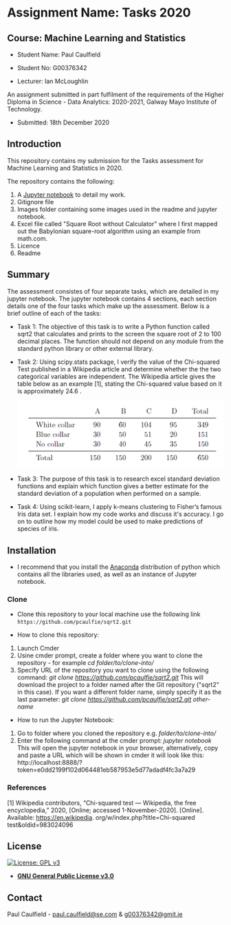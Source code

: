 # Assignment Name: Tasks 2020 
## Course: Machine Learning and Statistics

* Student Name: Paul Caulfield
* Student No: G00376342

* Lecturer: Ian McLoughlin

An assignment submitted in part fulfilment of the requirements of the Higher Diploma in Science - Data Analytics: 2020-2021, Galway Mayo Institute of Technology.
  * Submitted: 18th December 2020


## Introduction
This repository contains my submission for the Tasks assessment for Machine Learning and Statistics in 2020.

The repository contains the following:

1. A [Jupyter notebook](https://github.com/pcaulfie/sqrt2/blob/main/Tasks2020.ipynb) to detail my work.
1. Gitignore file
1. Images folder containing some images used in the readme and jupyter notebook.
1. Excel file called "Square Root without Calculator" where I first mapped out the Babylonian square-root algorithm using an example from math.com.
1. Licence
1. Readme

## Summary
The assessment consistes of four separate tasks, which are detailed in my jupyter notebook. The jupyter notebook contains 4 sections, each section details one of the four tasks which make up the assessment. Below is a brief outline of each of the tasks:

* Task 1: The objective of this task is to write a Python function called sqrt2 that calculates and prints to the screen the square root of 2 to 100 decimal places. The function should not depend on any module from the standard python library or other external library.

* Task 2: Using scipy.stats package, I verify the value of the Chi-squared Test published in a Wikipedia article and determine whether the the two categorical variables are independent. The Wikipedia article gives the table below as an example [1], stating the Chi-squared value based on it is approximately 24.6 . 

  ![Wiki table](https://github.com/pcaulfie/sqrt2/blob/main/images/table.PNG)


* Task 3: The purpose of this task is to research excel standard deviation functions and explain which function gives a better estimate for the standard deviation of a population when performed on a sample.

* Task 4: Using scikit-learn, I apply k-means clustering to Fisher’s famous Iris data set. I explain how my code works and discuss it's accuracy. I go on to outline how my model could be used to make predictions of species of iris.

## Installation

- I recommend that you install the [Anaconda](https://www.anaconda.com/distribution/) distribution of python which contains all the libraries used, as well as an instance of Jupyter notebook.

### Clone

- Clone this repository to your local machine use the following link `https://github.com/pcaulfie/sqrt2.git`

- How to clone this repository:
1. Launch Cmder
1. Usine cmder prompt, create a folder where you want to clone the repository - for example *cd folder/to/clone-into/*
1. Specify URL of the repository you want to clone using the following command: 
*git clone https://github.com/pcaulfie/sqrt2.git*
This will download the project to a folder named after the Git repository ("sqrt2" in this case). If you want a different folder name, simply specify it as the last parameter:
*git clone https://github.com/pcaulfie/sqrt2.git other-name*

- How to run the Jupyter Notebook:
1. Go to folder where you cloned the repository e.g. *folder/to/clone-into/*
1. Enter the following command at the cmder prompt: *jupyter notebook*
This will open the jupyter notebook in your browser, alternatively, copy and paste a URL which will be shown in cmder it will look like this: http://localhost:8888/?token=e0dd2199f102d064481eb587953e5d77adadf4fc3a7a29
### References
[1] Wikipedia contributors, “Chi-squared test — Wikipedia, the free encyclopedia,”
2020, [Online; accessed 1-November-2020]. [Online]. Available: https://en.wikipedia.
org/w/index.php?title=Chi-squared test&oldid=983024096


## License

[![License: GPL v3](https://img.shields.io/badge/License-GPLv3-blue.svg)](https://www.gnu.org/licenses/gpl-3.0)
- **[GNU General Public License v3.0](https://www.gnu.org/licenses/gpl-3.0.en.html)**

## Contact

Paul Caulfield -  paul.caulfield@se.com & g00376342@gmit.ie


